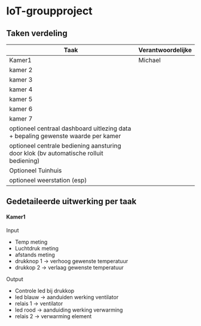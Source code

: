 # IoT-groupproject

## Taken verdeling

|Taak| Verantwoordelijke |
|-----|-----|
|Kamer1 | Michael |
|kamer 2| |
|kamer 3| |
|kamer 4| |
|kamer 5| |
|kamer 6| |
|kamer 7| |
|optioneel centraal dashboard uitlezing data + bepaling gewenste waarde per kamer||
|optioneel centrale bediening aansturing door klok (bv automatische rolluit bediening)||
|Optioneel Tuinhuis||
|optioneel weerstation (esp)||


## Gedetaileerde uitwerking per taak
#### Kamer1

Input
- Temp meting
- Luchtdruk meting
- afstands meting
- drukknop 1 -> verhoog gewenste temperatuur
- drukkop 2 -> verlaag gewenste temperatuur

Output
- Controle led bij drukkop
- led blauw -> aanduiden werking ventilator
- relais 1 -> ventilator
- led rood -> aanduiding werking verwarming
- relais 2 -> verwarming element
